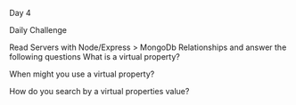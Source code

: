 Day 4

Daily Challenge

Read Servers with Node/Express > MongoDb Relationships and answer the following questions
What is a virtual property?
>

When might you use a virtual property?
>

How do you search by a virtual properties value?
>
